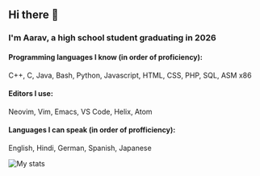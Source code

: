 ## Hi there 👋
### I'm Aarav, a high school student graduating in 2026
#### Programming languages I know (in order of proficiency):
C++,
C,
Java,
Bash,
Python,
Javascript,
HTML,
CSS,
PHP,
SQL,
ASM x86


#### Editors I use:
Neovim,
Vim,
Emacs,
VS Code,
Helix,
Atom

#### Languages I can speak (in order of profficiency):
English,
Hindi,
German,
Spanish,
Japanese

![My stats](https://github-readme-stats.vercel.app/api?username=probablyAarav&show_icons=true&theme=midnight-purple)

<!--
**ProbablyAarav/ProbablyAarav** is a ✨ _special_ ✨ repository because its `README.md` (this file) appears on your GitHub profile.

Here are some ideas to get you started:

- 🔭 I’m currently working on ...
- 🌱 I’m currently learning ...
- 👯 I’m looking to collaborate on ...
- 🤔 I’m looking for help with ...
- 💬 Ask me about ...
- 📫 How to reach me: ...
- 😄 Pronouns: ...
- ⚡ Fun fact: ...
-->
